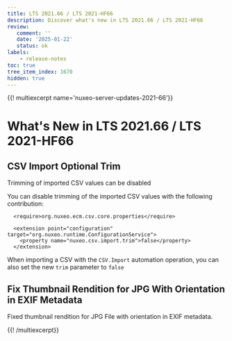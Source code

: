 ```yaml
---
title: LTS 2021.66 / LTS 2021-HF66
description: Discover what's new in LTS 2021.66 / LTS 2021-HF66
review:
   comment: ''
   date: '2025-01-22'
   status: ok
labels:
    - release-notes
toc: true
tree_item_index: 1670
hidden: true
---
```


{{! multiexcerpt name='nuxeo-server-updates-2021-66'}}
# What's New in LTS 2021.66 / LTS 2021-HF66

## CSV Import Optional Trim


Trimming of imported CSV values can be disabled

You can disable trimming of the imported CSV values with the following contribution:

```
  <require>org.nuxeo.ecm.csv.core.properties</require>

  <extension point="configuration" target="org.nuxeo.runtime.ConfigurationService">
    <property name="nuxeo.csv.import.trim">false</property>
  </extension>
```

When importing a CSV with the `CSV.Import` automation operation, you can also set the new `trim` parameter to `false`


## Fix Thumbnail Rendition for JPG With Orientation in EXIF Metadata


Fixed thumbnail rendition for JPG File with orientation in EXIF metadata.



{{! /multiexcerpt}}
